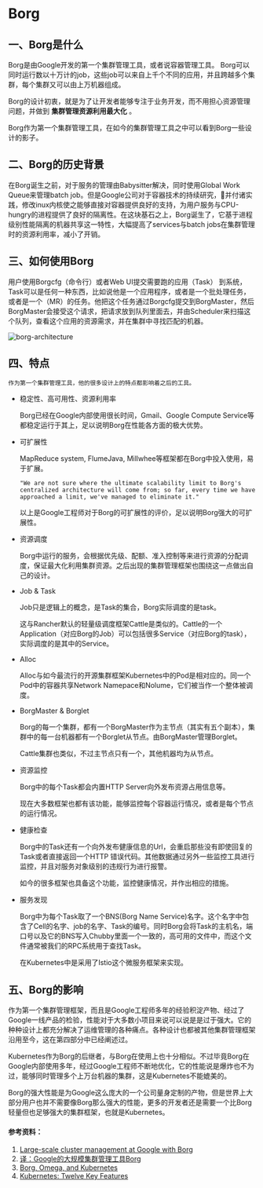 # Borg
## 一、Borg是什么

Borg是由Google开发的第一个集群管理工具，或者说容器管理工具。
Borg可以同时运行数以十万计的job，这些job可以来自上千个不同的应用，并且跨越多个集群，每个集群又可以由上万机器组成。

Borg的设计初衷，就是为了让开发者能够专注于业务开发，而不用担心资源管理问题，并做到 **集群管理资源利用最大化** 。

Borg作为第一个集群管理工具，在如今的集群管理工具之中可以看到Borg一些设计的影子。



## 二、Borg的历史背景

在Borg诞生之前，对于服务的管理由Babysitter解决，同时使用Global Work Queue来管理batch job。但是Google公司对于容器技术的持续研究，并付诸实践，修改inux内核使之能够直接对容器提供良好的支持，为用户服务与CPU-hungry的进程提供了良好的隔离性。在这块基石之上，Borg诞生了，它基于进程级别性能隔离的机器共享这一特性，大幅提高了services与batch jobs在集群管理时的资源利用率，减小了开销。

## 三、如何使用Borg

用户使用Borgcfg（命令行）或者Web UI提交需要跑的应用（Task） 到系统，Task可以是任何一种东西，比如说他是一个应用程序，或者是一个批处理任务，或者是一个（MR）的任务。他把这个任务通过Borgcfg提交到BorgMaster，然后BorgMaster会接受这个请求，把请求放到队列里面去，并由Scheduler来扫描这个队列，查看这个应用的资源需求，并在集群中寻找匹配的机器。

![borg-architecture](https://res.infoq.com/news/2015/04/google-borg/zh/resources/345.png)

## 四、特点

    作为第一个集群管理工具，他的很多设计上的特点都影响着之后的工具。

  - 稳定性、高可用性、资源利用率
   
    Borg已经在Google内部使用很长时间，Gmail、Google Compute Service等都稳定运行于其上，足以说明Borg在性能各方面的极大优势。

  - 可扩展性

    MapReduce system, FlumeJava, Millwhee等框架都在Borg中投入使用，易于扩展。

    ````"We are not sure where the ultimate scalability limit to Borg's centralized architecture will come from; so far, every time we have approached a limit, we've managed to eliminate it."````

    以上是Google工程师对于Borg的可扩展性的评价，足以说明Borg强大的可扩展性。

  - 资源调度
    
    Borg中运行的服务，会根据优先级、配额、准入控制等来进行资源的分配调度，保证最大化利用集群资源。之后出现的集群管理框架也围绕这一点做出自己的设计。

  - Job & Task
    
    Job只是逻辑上的概念，是Task的集合，Borg实际调度的是task。

    这与Rancher默认的轻量级调度框架Cattle是类似的。Cattle的一个Application（对应Borg的Job）可以包括很多Service（对应Borg的task），实际调度的是其中的Service。

  - Alloc
  
    Alloc与如今最流行的开源集群框架Kubernetes中的Pod是相对应的。同一个Pod中的容器共享Network Namepace和Nolume，它们被当作一个整体被调度。

  - BorgMaster & Borglet

    Borg的每一个集群，都有一个BorgMaster作为主节点（其实有五个副本），集群中的每一台机器都有一个Borglet从节点。由BorgMaster管理Borglet。
    
    Cattle集群也类似，不过主节点只有一个，其他机器均为从节点。

  - 资源监控

    Borg中的每个Task都会内置HTTP Server向外发布资源占用信息等。
    
    现在大多数框架也都有该功能，能够监控每个容器运行情况，或者是每个节点的运行情况。

  - 健康检查
    
    Borg中的Task还有一个向外发布健康信息的Url，会重启那些没有即使回复的Task或者直接返回一个HTTP 错误代码。其他数据通过另外一些监控工具进行监控，并且对服务对象级别的违规行为进行报警。

    如今的很多框架也具备这个功能，监控健康情况，并作出相应的措施。

  - 服务发现

    Borg中为每个Task取了一个BNS(Borg Name Service)名字。这个名字中包含了Cell的名字、job的名字、Task的编号。同时Borg会将Task的主机名，端口号以及它的BNS写入Chubby里面一个一致的，高可用的文件中，而这个文件通常被我们的RPC系统用于查找Task。

    在Kubernetes中是采用了Istio这个微服务框架来实现。

## 五、Borg的影响

作为第一个集群管理框架，而且是Google工程师多年的经验积淀产物、经过了Google一线产品的检验，性能对于大多数小项目来说可以说是是过于强大。它的种种设计上都充分解决了运维管理的各种痛点。各种设计也都被其他集群管理框架沿用至今，这在第四部分中已经阐述过。

Kubernetes作为Borg的后继者，与Borg在使用上也十分相似。不过毕竟Borg在Google内部使用多年，经过Google工程师不断地优化，它的性能说是爆炸也不为过，能够同时管理多个上万台机器的集群，这是Kubernetes不能媲美的。

Borg的强大性能是为Google这么庞大的一个公司量身定制的产物，但是世界上大部分用户也并不需要像Borg那么强大的性能，更多的开发者还是需要一个比Borg轻量但也足够强大的集群框架，也就是Kubernetes。

#### 参考资料：
 1. [Large-scale cluster management at Google with Borg][1]
 2. [译：Google的大规模集群管理工具Borg][2]
 3. [Borg, Omega, and Kubernetes][3]
 4. [Kubernetes: Twelve Key Features][4]

  [1]: https://storage.googleapis.com/pub-tools-public-publication-data/pdf/43438.pdf
  [2]: https://www.cnblogs.com/YaoDD/p/5351589.html
  [3]: https://queue.acm.org/detail.cfm?id=2898444
  [4]: https://medium.com/@abhaydiwan/kubernetes-introduction-and-twelve-key-features-cdfe8a1f2d21

